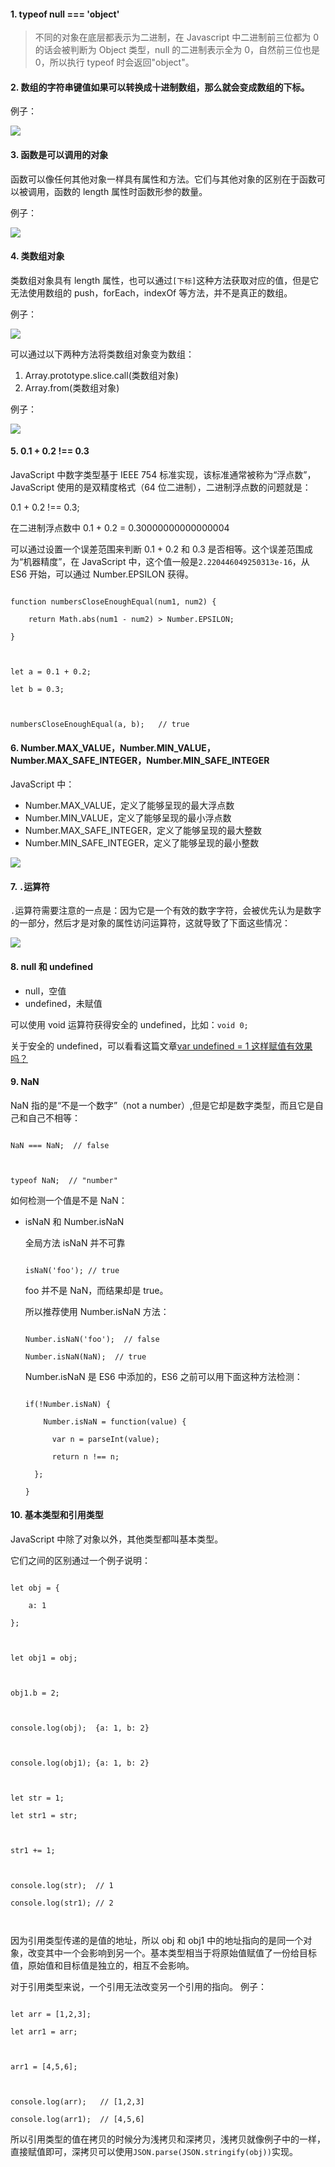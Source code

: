 #### 1. typeof null === 'object'

> 不同的对象在底层都表示为二进制，在 Javascript 中二进制前三位都为 0 的话会被判断为 Object 类型，null 的二进制表示全为 0，自然前三位也是 0，所以执行 typeof 时会返回"object"。

#### 2. 数组的字符串键值如果可以转换成十进制数组，那么就会变成数组的下标。

例子：

![](/madao.github.io/database/images/articles/javascript/dataType/image.png)

#### 3. 函数是可以调用的对象

函数可以像任何其他对象一样具有属性和方法。它们与其他对象的区别在于函数可以被调用，函数的 length 属性时函数形参的数量。

例子：

![](/madao.github.io/database/images/articles/javascript/dataType/image1.png)

#### 4. 类数组对象

类数组对象具有 length 属性，也可以通过`[下标]`这种方法获取对应的值，但是它无法使用数组的 push，forEach，indexOf 等方法，并不是真正的数组。

例子：

![](/madao.github.io/database/images/articles/javascript/dataType/image2.png)

可以通过以下两种方法将类数组对象变为数组：

1. Array.prototype.slice.call(类数组对象)
2. Array.from(类数组对象)

例子：

![](/madao.github.io/database/images/articles/javascript/dataType/image3.png)

#### 5. 0.1 + 0.2 !== 0.3

JavaScript 中数字类型基于 IEEE 754 标准实现，该标准通常被称为“浮点数”，JavaScript 使用的是双精度格式（64 位二进制），二进制浮点数的问题就是：

0.1 + 0.2 !== 0.3;

在二进制浮点数中 0.1 + 0.2 = 0.30000000000000004

可以通过设置一个误差范围来判断 0.1 + 0.2 和 0.3 是否相等。这个误差范围成为“机器精度”，在 JavaScript 中，这个值一般是`2.220446049250313e-16`，从 ES6 开始，可以通过 Number.EPSILON 获得。

```

function numbersCloseEnoughEqual(num1, num2) {

    return Math.abs(num1 - num2) > Number.EPSILON;

}



let a = 0.1 + 0.2;

let b = 0.3;



numbersCloseEnoughEqual(a, b);   // true

```

#### 6. Number.MAX_VALUE，Number.MIN_VALUE，Number.MAX_SAFE_INTEGER，Number.MIN_SAFE_INTEGER

JavaScript 中：

- Number.MAX_VALUE，定义了能够呈现的最大浮点数
- Number.MIN_VALUE，定义了能够呈现的最小浮点数
- Number.MAX_SAFE_INTEGER，定义了能够呈现的最大整数
- Number.MIN_SAFE_INTEGER，定义了能够呈现的最小整数

![](/madao.github.io/database/images/articles/javascript/dataType/image4.png)

#### 7. `.`运算符

`.`运算符需要注意的一点是：因为它是一个有效的数字字符，会被优先认为是数字的一部分，然后才是对象的属性访问运算符，这就导致了下面这些情况：

![](/madao.github.io/database/images/articles/javascript/dataType/image5.png)

#### 8. null 和 undefined

- null，空值
- undefined，未赋值

可以使用 void 运算符获得安全的 undefined，比如：`void 0;`

关于安全的 undefined，可以看看这篇文章[var undefined = 1 这样赋值有效果吗？](https://zhuanlan.zhihu.com/p/22345132)

#### 9. NaN

NaN 指的是“不是一个数字”（not a number）,但是它却是数字类型，而且它是自己和自己不相等：

```

NaN === NaN;  // false



typeof NaN;  // "number"

```

如何检测一个值是不是 NaN：

- isNaN 和 Number.isNaN

  全局方法 isNaN 并不可靠

  ```

  isNaN('foo'); // true

  ```

  foo 并不是 NaN，而结果却是 true。

  所以推荐使用 Number.isNaN 方法：

  ```

  Number.isNaN('foo');  // false

  Number.isNaN(NaN);  // true

  ```

  Number.isNaN 是 ES6 中添加的，ES6 之前可以用下面这种方法检测：

  ```

  if(!Number.isNaN) {

      Number.isNaN = function(value) {

        var n = parseInt(value);

        return n !== n;

    };

  }

  ```

#### 10. 基本类型和引用类型

JavaScript 中除了对象以外，其他类型都叫基本类型。

它们之间的区别通过一个例子说明：

```

let obj = {

    a: 1

};



let obj1 = obj;



obj1.b = 2;



console.log(obj);  {a: 1, b: 2}



console.log(obj1); {a: 1, b: 2}



let str = 1;

let str1 = str;



str1 += 1;



console.log(str);  // 1

console.log(str1); // 2



```

因为引用类型传递的是值的地址，所以 obj 和 obj1 中的地址指向的是同一个对象，改变其中一个会影响到另一个。基本类型相当于将原始值赋值了一份给目标值，原始值和目标值是独立的，相互不会影响。

对于引用类型来说，一个引用无法改变另一个引用的指向。
例子：

```

let arr = [1,2,3];

let arr1 = arr;



arr1 = [4,5,6];



console.log(arr);   // [1,2,3]

console.log(arr1);  // [4,5,6]

```

所以引用类型的值在拷贝的时候分为浅拷贝和深拷贝，浅拷贝就像例子中的一样，直接赋值即可，深拷贝可以使用`JSON.parse(JSON.stringify(obj))`实现。
